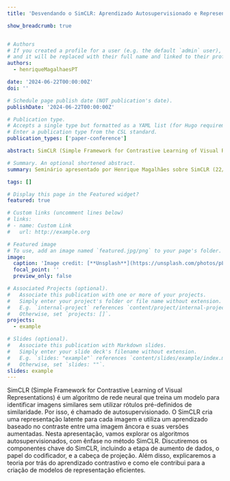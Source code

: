 ```yaml
---
title: 'Desvendando o SimCLR: Aprendizado Autosupervisionado e Representações Visuais Contrastivas'

show_breadcrumb: true


# Authors
# If you created a profile for a user (e.g. the default `admin` user), write the username (folder name) here
# and it will be replaced with their full name and linked to their profile.
authors:
  - henriqueMagalhaesPT

date: '2024-06-22T00:00:00Z'
doi: ''

# Schedule page publish date (NOT publication's date).
publishDate: '2024-06-22T00:00:00Z'

# Publication type.
# Accepts a single type but formatted as a YAML list (for Hugo requirements).
# Enter a publication type from the CSL standard.
publication_types: ['paper-conference']

abstract: SimCLR (Simple Framework for Contrastive Learning of Visual Representations) é um algoritmo de rede neural que treina um modelo para identificar imagens similares sem utilizar rótulos pré-definidos de similaridade. Por isso, é chamado de autosupervisionado. O SimCLR cria uma representação latente para cada imagem e utiliza um aprendizado baseado no contraste entre uma imagem âncora e suas versões aumentadas. Nesta apresentação, vamos explorar os algoritmos autosupervisionados, com ênfase no método SimCLR. Discutiremos os componentes chave do SimCLR, incluindo a etapa de aumento de dados, o papel do codificador, e a cabeça de projeção. Além disso, explicaremos a teoria por trás do aprendizado contrastivo e como ele contribui para a criação de modelos de representação eficientes.

# Summary. An optional shortened abstract.
summary: Seminário apresentado por Henrique Magalhães sobre SimCLR (22/06/2024 às 14 horas).

tags: []

# Display this page in the Featured widget?
featured: true

# Custom links (uncomment lines below)
# links:
# - name: Custom Link
#   url: http://example.org

# Featured image
# To use, add an image named `featured.jpg/png` to your page's folder.
image:
  caption: 'Image credit: [**Unsplash**](https://unsplash.com/photos/pLCdAaMFLTE)'
  focal_point: ''
  preview_only: false

# Associated Projects (optional).
#   Associate this publication with one or more of your projects.
#   Simply enter your project's folder or file name without extension.
#   E.g. `internal-project` references `content/project/internal-project/index.md`.
#   Otherwise, set `projects: []`.
projects:
  - example

# Slides (optional).
#   Associate this publication with Markdown slides.
#   Simply enter your slide deck's filename without extension.
#   E.g. `slides: "example"` references `content/slides/example/index.md`.
#   Otherwise, set `slides: ""`.
slides: example
---
```


<p>SimCLR (Simple Framework for Contrastive Learning of Visual Representations) é um algoritmo de rede neural que treina um modelo para identificar imagens similares sem utilizar rótulos pré-definidos de similaridade. Por isso, é chamado de autosupervisionado. O SimCLR cria uma representação latente para cada imagem e utiliza um aprendizado baseado no contraste entre uma imagem âncora e suas versões aumentadas. Nesta apresentação, vamos explorar os algoritmos autosupervisionados, com ênfase no método SimCLR. Discutiremos os componentes chave do SimCLR, incluindo a etapa de aumento de dados, o papel do codificador, e a cabeça de projeção. Além disso, explicaremos a teoria por trás do aprendizado contrastivo e como ele contribui para a criação de modelos de representação eficientes.</p>